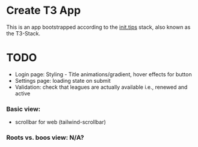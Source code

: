 # Create T3 App

This is an app bootstrapped according to the [init.tips](https://init.tips) stack, also known as the T3-Stack.

# TODO
- Login page: Styling - Title animations/gradient, hover effects for button
- Settings page: loading state on submit
- Validation: check that leagues are actually available i.e., renewed and active
### Basic view: 
- scrollbar for web (tailwind-scrollbar)
### Roots vs. boos view: N/A?